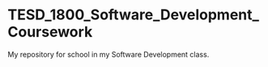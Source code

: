 # TESD_1800_Software_Development_Coursework
My repository for school in my Software Development class.
